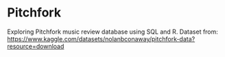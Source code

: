# Pitchfork
Exploring Pitchfork music review database using SQL and R. 
Dataset from: https://www.kaggle.com/datasets/nolanbconaway/pitchfork-data?resource=download
